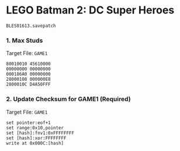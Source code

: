 #  LEGO Batman 2: DC Super Heroes 

`BLES01613.savepatch`

### 1. Max Studs

Target File: `GAME1`

```
80010010 45610000
00000000 00000000
000186A0 00000000
28000108 000000E8
2800010C D4A50FFF
```

### 2. Update Checksum for GAME1 (Required)

Target File: `GAME1`

```
set pointer:eof+1
set range:0x10,pointer
set [hash]:fnv1:0xFFFFFFFF
set [hash]:xor:FFFFFFFF
write at 0x000C:[hash]
```

